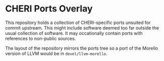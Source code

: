 # CHERI Ports Overlay

This repository holds a collection of CHERI-specific ports unsuited for
commit upstream.  This might include software deemed too far outside the
usual collection of software.  It may occationally contain ports with
references to non-public sources.

The layout of the repository mirrors the ports tree so a port of the
Morello version of LLVM would be in `devel/llvm-morello`.
